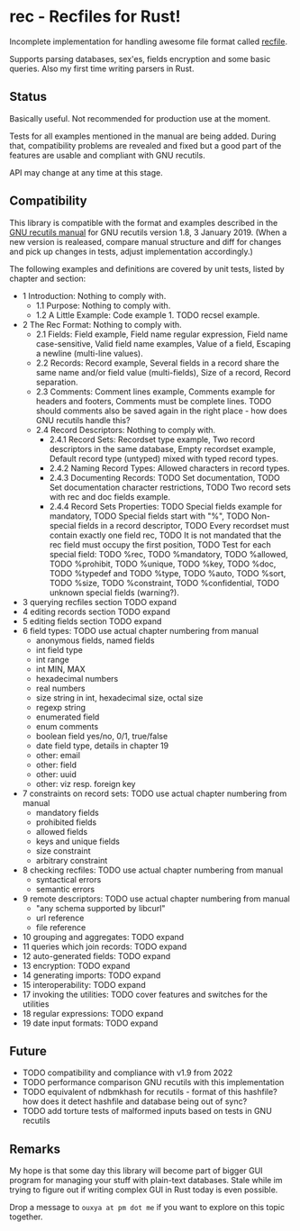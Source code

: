 # rec - Recfiles for Rust!

Incomplete implementation for handling awesome file format called [recfile](https://www.gnu.org/software/recutils/manual/recutils.html).

Supports parsing databases, sex'es, fields encryption and some basic queries. Also my first time writing parsers in Rust.

## Status

Basically useful. Not recommended for production use at the moment.

Tests for all examples mentioned in the manual are being added. During that, compatibility problems are revealed and fixed but a good part of the features are usable and compliant with GNU recutils.

API may change at any time at this stage.

## Compatibility

This library is compatible with the format and examples described in the [GNU recutils manual](https://www.gnu.org/software/recutils/manual/) for GNU recutils version 1.8, 3 January 2019. (When a new version is realeased, compare manual structure and diff for changes and pick up changes in tests, adjust implementation accordingly.)

The following examples and definitions are covered by unit tests, listed by chapter and section:

* 1 Introduction:  Nothing to comply with.
  * 1.1 Purpose:  Nothing to comply with.
  * 1.2 A Little Example:  Code example 1. TODO recsel example.
* 2 The Rec Format:  Nothing to comply with.
  * 2.1 Fields:  Field example, Field name regular expression, Field name case-sensitive, Valid field name examples, Value of a field, Escaping a newline (multi-line values).
  * 2.2 Records:  Record example, Several fields in a record share the same name and/or field value (multi-fields), Size of a record, Record separation.
  * 2.3 Comments:  Comment lines example, Comments example for headers and footers, Comments must be complete lines. TODO should comments also be saved again in the right place - how does GNU recutils handle this?
  * 2.4 Record Descriptors:  Nothing to comply with.
    * 2.4.1 Record Sets:  Recordset type example, Two record descriptors in the same database, Empty recordset example, Default record type (untyped) mixed with typed record types.
    * 2.4.2 Naming Record Types:  Allowed characters in record types.
    * 2.4.3 Documenting Records:  TODO Set documentation, TODO Set documentation character restrictions, TODO Two record sets with rec and doc fields example.
    * 2.4.4 Record Sets Properties:  TODO Special fields example for mandatory, TODO Special fields start with "%", TODO Non-special fields in a record descriptor, TODO Every recordset must contain exactly one field rec, TODO It is not mandated that the rec field must occupy the first position, TODO Test for each special field:  TODO %rec, TODO %mandatory, TODO %allowed, TODO %prohibit, TODO %unique, TODO %key, TODO %doc, TODO %typedef and TODO %type, TODO %auto, TODO %sort, TODO %size, TODO %constraint, TODO %confidential, TODO unknown special fields (warning?).
* 3 querying recfiles section TODO expand
* 4 editing records section TODO expand
* 5 editing fields section TODO expand
* 6 field types:  TODO use actual chapter numbering from manual
  * anonymous fields, named fields
  * int field type
  * int range
  * int MIN, MAX
  * hexadecimal numbers
  * real numbers
  * size string in int, hexadecimal size, octal size
  * regexp string
  * enumerated field
  * enum comments
  * boolean field yes/no, 0/1, true/false
  * date field type, details in chapter 19
  * other: email
  * other: field
  * other: uuid
  * other: viz resp. foreign key
* 7 constraints on record sets:  TODO use actual chapter numbering from manual
  * mandatory fields
  * prohibited fields
  * allowed fields
  * keys and unique fields
  * size constraint
  * arbitrary constraint
* 8 checking recfiles:  TODO use actual chapter numbering from manual
  * syntactical errors
  * semantic errors
* 9 remote descriptors:  TODO use actual chapter numbering from manual
  * "any schema supported by libcurl"
  * url reference
  * file reference
* 10 grouping and aggregates:  TODO expand
* 11 queries which join records:  TODO expand
* 12 auto-generated fields:  TODO expand
* 13 encryption:  TODO expand
* 14 generating imports:  TODO expand
* 15 interoperability:  TODO expand
* 17 invoking the utilities:  TODO cover features and switches for the utilities
* 18 regular expressions:  TODO expand
* 19 date input formats:  TODO expand

## Future

* TODO compatibility and compliance with v1.9 from 2022
* TODO performance comparison GNU recutils with this implementation
* TODO equivalent of ndbmkhash for recutils - format of this hashfile? how does it detect hashfile and database being out of sync?
* TODO add torture tests of malformed inputs based on tests in GNU recutils

## Remarks

My hope is that some day this library will become part of bigger GUI program for managing your stuff with plain-text databases. Stale while im trying to figure out if writing complex GUI in Rust today is even possible.

Drop a message to `ouxya at pm dot me` if you want to explore on this topic together.
